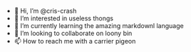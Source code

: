 - 👋 Hi, I’m @cris-crash
- 👀 I’m interested in useless thongs 
- 🌱 I’m currently learning the amazing markdownl language
- 💞️ I’m looking to collaborate on loony bin
- 📫 How to reach me with a carrier pigeon

<!---
cris-crash/cris-crash is a ✨ special ✨ repository because its `README.md` (this file) appears on your GitHub profile.
You can click the Preview link to take a look at your changes.
--->
